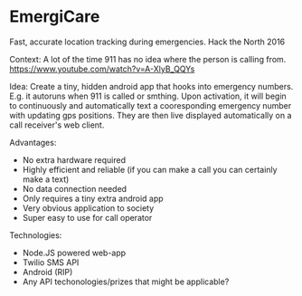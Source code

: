 # EmergiCare
Fast, accurate location tracking during emergencies. Hack the North 2016

Context: A lot of the time 911 has no idea where the person is calling from. https://www.youtube.com/watch?v=A-XlyB_QQYs

Idea: Create a tiny, hidden android app that hooks into emergency numbers. E.g. it autoruns when 911 is called or smthing. Upon activation, it will begin to continuously and automatically text a cooresponding emergency number with updating gps positions. They are then live displayed automatically on a call receiver's web client. 

Advantages:
- No extra hardware required
- Highly efficient and reliable (if you can make a call you can certainly make a text)
- No data connection needed
- Only requires a tiny extra android app
- Very obvious application to society
- Super easy to use for call operator

Technologies:

- Node.JS powered web-app 
- Twilio SMS API
- Android (RIP)
- Any API techonologies/prizes that might be applicable?
